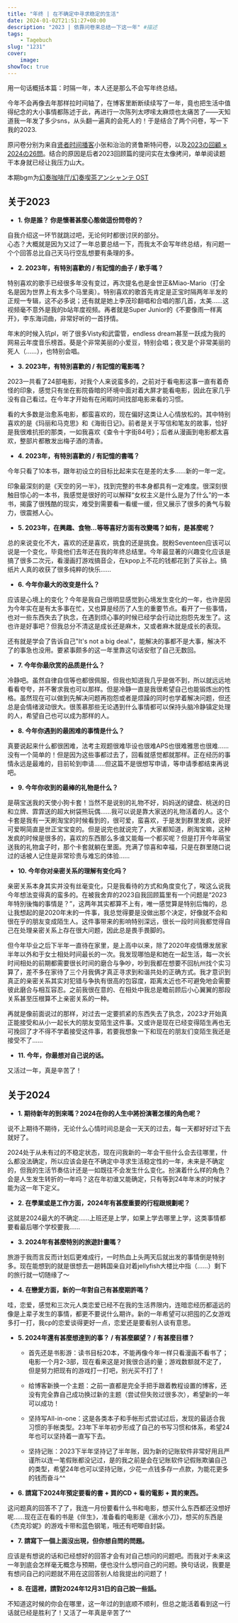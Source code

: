 ```yaml
---
title: "年终 | 在不确定中寻求稳定的生活"
date: 2024-01-02T21:51:27+08:00
description: "2023 | 依靠问卷来总结一下这一年" #描述
tags: 
    - Tagebuch
slug: "1231"
cover:
    image: 
showToc: true
---
```

用一句话概括本篇：时隔一年，本人还是那么不会写年终总结。

今年不会再像去年那样拉时间轴了，在博客里断断续续写了一年，竟也把生活中值得纪念的大小事情都陈述于此，再进行一次陈列太啰嗦太麻烦也太痛苦了——天知道我一年发了多少sns，从头翻一遍真的会死人的！于是结合了两个问卷，写一下我的2023.

原问卷分别为来自[贤者时间播客](https://www.ximalaya.com/album/68568102)小张和治治的贤鲁斯特问卷，以及[2023の回顧 × 2024の26問](https://be-water.notion.site/be-water/2023-2024-26-b644c0cf3f2d42fd8c3afc35a369e84e)。结合的原因是后者2023回顾篇的提问实在太像拷问，单单阅读题干本身就已经让我压力山大。

本期bgm为[幻奏咖啡厅/幻奏喫茶アンシャンテ OST](https://music.163.com/radio/?id=958658177)

## 关于2023
- **1. 你是誰？ 你是懷著甚麼心態做這份問卷的？**

自我介绍这一环节就跳过吧，无论何时都很讨厌的部分。</br>
心态？大概就是因为又过了一年总要总结一下，而我太不会写年终总结，有问题一个个回答总比自己天马行空乱想要有条理的多。

- **2. 2023年，有特別喜歡的 / 有記憶的曲子 / 歌手嗎？**

特别喜欢的歌手已经很多年没有变过，再次提名也是金世正&Miao-Mario（打全名是因为世界上有太多个马里奥）。特别喜欢的歌首先肯定是正宝时隔两年半发的正规一专辑，这不必多说；还有就是她上李茂珍翻唱和合唱的那几首，太美……这视频毫不意外是我的b站年度视频。再者就是Super Junior的《不要像雨一样离开》，李东海词曲，非常好听的一首抒情。

年末的时候入坑pl，听了很多Visty和武雷管，endless dream甚至一跃成为我的网易云年度音乐榜首。葵是个非常美丽的小爱豆，特别会唱；夜叉是个非常美丽的死人（……），也特别会唱。

- **3. 2023年，有特別喜歡的 / 有記憶的電影嗎？**

2023一共看了24部电影，对我个人来说蛮多的，之前对于看电影这事一直有着奇怪的印象，感觉只有坐在影院昏暗的环境中面对着大屏才能看电影，因此在家几乎没有自己看过。在今年才开始有在闲暇时间找部电影来看的习惯。

看的大多数是治愈系电影，都蛮喜欢的，现在偏好这类让人心情放松的。其中特别喜欢的是《玛丽和马克思》和《海街日记》。前者是关于写信和笔友的故事，恰好是我很难抗拒的那类，一如我喜欢《查令十字街84号》；后者从漫画到电影都太喜欢，整部片都散发出梅子酒的清香。

- **4. 2023年，有特別喜歡的 / 有記憶的書嗎？**

今年只看了10本书，跟年初设立的目标比起来实在是差的太多……新的一年一定。

印象最深刻的是《天空的另一半》，找到完整的书本身都具有一定难度。很深刻很触目惊心的一本书，我感觉是很好的可以解释“女权主义是什么是为了什么”的一本书，揭露了很残酷的现实，难受到需要看一看缓一缓，但又展示了很多的勇气与毅力，很震撼人心。

- **5. 2023年，在興趣、食物…等等喜好方面有改變嗎？如有，是甚麼呢？**

总的来说变化不大，喜欢的还是喜欢，挑食的还是挑食。脱粉Seventeen应该可以说是一个变化，毕竟他们去年还在我的年终总结里。今年最显著的兴趣变化应该是搞了很多二次元，看漫画打游戏搞音企，在kpop上不花的钱都花到了买谷上。搞纸片人真的收获了很多纯粹的快乐……

- **6. 今年你最大的改变是什么？**

应该是心境上的变化？今年是我自己很明显感觉到心境发生变化的一年，也许是因为今年实在是有太多事在忙，又也算是经历了人生的重要节点。看开了一些事情，也对一些东西失去了执念，在遇到烦心事的时候已经学会行动比抱怨先发生了。这也许是好事吧？但我总分不清这是成长还是麻木，又或者麻木就是成长的表现。

还有就是学会了告诉自己"It's not a big deal."，能解决的事都不是大事，解决不了的事急也没用。要紧事颇多的这一年里靠这句话安慰了自己无数回。

- **7. 今年你最欣赏的品质是什么？**

冷静吧。虽然自律自信等也都很佩服，但我也知道我几乎是做不到，所以就远远地看看夸夸，并不奢求我也可以那样。但是冷静一直是我很希望自己也能锻炼出的性格。虽然现在可以做到先解决问题再抱怨或者是烦躁的同时也学着解决问题，但还总是会情绪波动很大。很羡慕那些无论遇到什么事情都可以保持头脑冷静镇定处理的人，希望自己也可以成为那样的人。

- **8. 今年你遇到的最困难的事情是什么？**

真要说起来什么都很困难，法考主观题很难毕设也很难APS也很难雅思也很难……没有一个简单的！但是因为这些事都过去了，回看就感觉都就那样。正在经历的事情永远是最难的，目前轮到申请……但这篇不是很想写申请，等申请季都结束再说吧。

- **9. 今年你收到的最棒的礼物是什么？**

是萌宝送我的天使小狗卡套！当然不是说别的礼物不好，妈妈送的键盘、桃送的日和立牌、霏霏送的超大树袋熊玩偶……我可以说是靠大家送的礼物活着的人。这个卡套是我有一天刷淘宝的时候看到的，很可爱，蛮喜欢，于是发到群里发疯，说好可爱啊简直是世正宝宝变的。但是说完也就说完了，大家都知道，刷淘宝嘛，这种发疯的时候是很多的，喜欢的东西那么多谁又能每一个都买呢？但是打开今年萌宝送我的礼物盒子时，那个卡套就躺在里面。充满了惊喜和幸福，只是在群里随口说过的话被人记住是非常珍贵与难忘的体验……

- **10. 今年你对亲密关系的理解有变化吗？**

亲密关系本身其实并没有丝毫变化，只是我看待的方式和角度变化了，唉这么说我今年想法变得真的蛮多的。在被我舍弃的2023自我回顾篇里有一个问题是“2023年特別後悔的事情是？”，这两年其实都算不上有，唯一感觉算是特别后悔的，总让我想起的是2020年末的一件事，我总觉得要是没做出那个决定，好像就不会和很在乎的朋友变成陌生人。这件事带来的影响特别深远，很长一段时间我都觉得自己在处理亲密关系上存在很大问题，因此总是畏手畏脚的。

但今年毕业之后下半年一直待在家里，是上高中以来，除了2020年疫情爆发居家半年以外和于女士相处时间最长的一次。我发现哪怕是和她在一起生活，每一次长时间相处的前期都需要很长时间的磨合与争吵，吵到我都在想要不回杭州找个实习算了，差不多在家待了三个月我俩才真正寻求到和谐共处的正确方式。我才意识到真正的亲密关系其实对犯错与争执有很高的包容度，距离太近也不可避免地会需要彼此磨合与相互容忍。之前我很在意的、在相处中我总是瞻前顾后小心翼翼的那段关系甚至压根算不上亲密关系的一种。

再就是像前面说过的那样，对过去一定要抓紧的东西失去了执念，2023才开始真正能接受和从小一起长大的朋友变陌生这件事。又或许是现在已经变得陌生再也无可挽回了才不得不学着接受这件事，若要我想象一下和现在的朋友们变陌生我还是接受不了……

- **11. 今年，你最想对自己说的话。**

又活过一年，真是辛苦了！

## 关于2024

- **1. 期待新年的到來嗎？2024在你的人生中將扮演著怎樣的角色呢？**

说不上期待不期待，无论什么心情时间总是会一天天的过去，每一天都好好过下去就好了。

2024处于从未有过的不稳定状态，现在问我新的一年会干些什么会去往哪里，什么都没法确定，所以应该会是在不确定中寻求生活稳定性的一年，未来是不确定的，但我的生活节奏估计还是一如既往不会发生什么变化。扮演着什么样的角色？会是人生发生转折的一年吗？这在年初谁又能确定，只有等到24年年末的时候才能为这一年下定义。

- **2. 在學業或是工作方面，2024年有甚麼重要的行程跟規劃呢？**

这就是2024最大的不确定……上班还是上学，如果上学去哪里上学，这类事情都要看最后哪个学校要我……

- **3. 2024年有甚麼特別的旅遊計畫嗎？**

旅游于我而言反而计划后更难成行，一时热血上头两天后就出发的事情倒是特别多。现在能想到的就是很想去一趟韩国亲自对着jellyfish大楼比中指（……）剩下的旅行就一切随缘了～

- **4. 在戀愛方面，新的一年對自己有甚麼期許嗎？**

哇，恋爱，感觉和三次元人类恋爱已经不在我的生活界限内，连暗恋经历都遥远的像是上辈子发生的事情，都更不要说什么期许。新的一年希望可以把囤的乙女游戏多打一打，我cp的恋爱谈得更好一点，恋爱还是要看别人谈有意思。

- **5. 2024年還有甚麼想達到的事？ / 有甚麼願望？ / 有甚麼目標？**

    - 首先还是书影游：读书目标20本，不能再像今年一样只看漫画不看书了；电影一个月2-3部，现在看来这是对我很合适的量；游戏数额就不定了，但是努力把现有的游戏打一打吧，别光买不打了！

    - 给博客新换一个主题：之前一直都是完全手把手跟着教程设置的博客，还没有完全靠自己成功换过新的主题（尝试但失败过很多次），希望新的一年可以成功！
    
    - 坚持写All-in-one：这是各类本子和手帐形式尝试过后，发现的最适合我习惯的手帐类型。23年下半年初步形成了自己的书写习惯和体系，希望24年也可以坚持着一直写下去。

    - 坚持记账：2023下半年坚持记了半年账，因为新的记账软件非常好用且严谨所以连一笔假账都没记过，是的我之前是会在记账软件记假账欺骗自己的类型，希望24年也可以坚持记账，少花一点钱多存一点款，为能花更多的钱而奋斗^^


- **6. 請寫下2024年預定要看的書 + 買的CD + 看的電影 + 買的東西。**

这问题真的回答不了了，我连一月份要看什么书和电影，想买什么东西都还没想好呢……现在正在看的书是《伴生》，准备看的电影是《溺水小刀》，想买的东西是《杰克珍妮》的游戏卡带和蓝色钢笔，哦还有吧唧自封袋。

- **7. 請寫下一個上面沒出現，但你想自問的問題。**

应该是有想说的话和已经想好的回答才会有对自己想问的问题吧。而我对于未来这一年到底会怎样毫无概念与预期，便也没什么想问自己的问题。换句话说，我要是有想问自己的问题就不用在这回答别人给我提出的问题了！

- **8. 在這裡，請對2024年12月31日的自己說一些話。**

不知道这时候的你会在哪里，这一年过的到底顺不顺利，但总之能活着看到这一行话就已经是胜利了！又活了一年真是辛苦了^^

